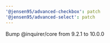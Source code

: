 ```yaml
---
'@jensen95/advanced-checkbox': patch
'@jensen95/advanced-select': patch
---
```


Bump @inquirer/core from 9.2.1 to 10.0.0
